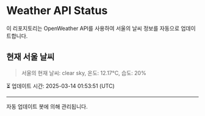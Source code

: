 
# Weather API Status

이 리포지토리는 OpenWeather API를 사용하여 서울의 날씨 정보를 자동으로 업데이트합니다.

## 현재 서울 날씨
> 서울의 현재 날씨: clear sky, 온도: 12.17°C, 습도: 20%

⏳ 업데이트 시간: 2025-03-14 01:53:51 (UTC)

---
자동 업데이트 봇에 의해 관리됩니다.
